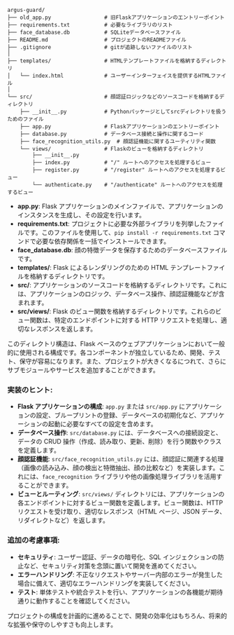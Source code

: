 ```
argus-guard/
├── old_app.py                 # 旧Flaskアプリケーションのエントリーポイント
├── requirements.txt           # 必要なライブラリのリスト
├── face_database.db           # SQLiteデータベースファイル
├── README.md                  # プロジェクトのREADMEファイル
├── .gitignore                 # gitが追跡しないファイルのリスト
│
├── templates/                 # HTMLテンプレートファイルを格納するディレクトリ
│   └── index.html             # ユーザーインターフェイスを提供するHTMLファイル
│
└── src/                       # 顔認証ロジックなどのソースコードを格納するディレクトリ
    ├── __init__.py            # Pythonパッケージとしてsrcディレクトリを扱うためのファイル
    ├── app.py                 # Flaskアプリケーションのエントリーポイント
    ├── database.py            # データベース接続と操作に関するコード
    ├── face_recognition_utils.py  # 顔認証機能に関するユーティリティ関数
    └── views/                 # Flaskのビューを格納するディレクトリ
        ├── __init__.py
        ├── index.py           # "/" ルートへのアクセスを処理するビュー
        ├── register.py        # "/register" ルートへのアクセスを処理するビュー
        └── authenticate.py    # "/authenticate" ルートへのアクセスを処理するビュー
```

- **app.py**: Flask アプリケーションのメインファイルで、アプリケーションのインスタンスを生成し、その設定を行います。
- **requirements.txt**: プロジェクトに必要な外部ライブラリを列挙したファイルです。このファイルを使用して、`pip install -r requirements.txt` コマンドで必要な依存関係を一括でインストールできます。
- **face_database.db**: 顔の特徴データを保存するためのデータベースファイルです。
- **templates/**: Flask によるレンダリングのための HTML テンプレートファイルを格納するディレクトリです。
- **src/**: アプリケーションのソースコードを格納するディレクトリです。これには、アプリケーションのロジック、データベース操作、顔認証機能などが含まれます。
- **src/views/**: Flask のビュー関数を格納するディレクトリです。これらのビュー関数は、特定のエンドポイントに対する HTTP リクエストを処理し、適切なレスポンスを返します。

このディレクトリ構造は、Flask ベースのウェブアプリケーションにおいて一般的に使用される構成です。各コンポーネントが独立しているため、開発、テスト、保守が容易になります。また、プロジェクトが大きくなるにつれて、さらにサブモジュールやサービスを追加することができます。

### 実装のヒント:

- **Flask アプリケーションの構成**: `app.py` または `src/app.py` にアプリケーションの設定、ブループリントの登録、データベースの初期化など、アプリケーションの起動に必要なすべての設定を含めます。
- **データベース操作**: `src/database.py` には、データベースへの接続設定と、データの CRUD 操作（作成、読み取り、更新、削除）を行う関数やクラスを定義します。
- **顔認証機能**: `src/face_recognition_utils.py` には、顔認証に関連する処理（画像の読み込み、顔の検出と特徴抽出、顔の比較など）を実装します。これには、`face_recognition` ライブラリや他の画像処理ライブラリを活用することができます。
- **ビューとルーティング**: `src/views/` ディレクトリには、アプリケーションの各エンドポイントに対するビュー関数を定義します。ビュー関数は、HTTP リクエストを受け取り、適切なレスポンス（HTML ページ、JSON データ、リダイレクトなど）を返します。

### 追加の考慮事項:

- **セキュリティ**: ユーザー認証、データの暗号化、SQL インジェクションの防止など、セキュリティ対策を念頭に置いて開発を進めてください。
- **エラーハンドリング**: 不正なリクエストやサーバー内部のエラーが発生した場合に備えて、適切なエラーハンドリングを実装してください。
- **テスト**: 単体テストや統合テストを行い、アプリケーションの各機能が期待通りに動作することを確認してください。

プロジェクトの構成を計画的に進めることで、開発の効率化はもちろん、将来的な拡張や保守のしやすさも向上します。
